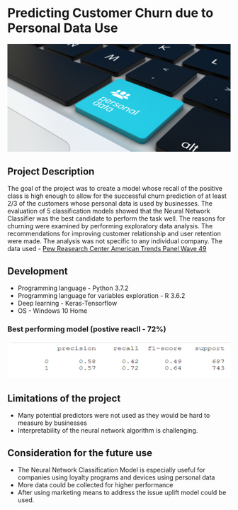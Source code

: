 # Predicting Customer Churn due to Personal Data Use

![personal data](https://github.com/natacasey/Customer_Churn_Prediction_with_Python/blob/main/_assets/personal_data.png)

## Project Description
The goal of the project was to create a model whose recall of the positive class is high enough to allow for the successful churn prediction of at least 2/3 of the customers whose personal data is used by businesses. 
The evaluation of 5 classification models showed that the Neural Network Classifier was the best candidate to perform the task well. The reasons for churning were examined by performing exploratory data analysis. The recommendations for improving customer relationship and user retention were made. 
The analysis was not specific to any individual company. The data used - [Pew Reasearch Center American Trends Panel Wave 49](https://www.pewresearch.org/internet/dataset/american-trends-panel-wave-49/)

## Development

- Programming language - Python 3.7.2
- Programming language for variables exploration - R 3.6.2
- Deep learning - Keras-Tensorflow
- OS  - Windows 10 Home

### Best performing model (postive reacll - 72%)

![positive recall](https://github.com/natacasey/Customer_Churn_Prediction_with_Python/blob/main/_assets/recall_positive_class.PNG)

## Limitations of the project

-	Many potential predictors were not used as they would be hard to measure by businesses 
-	Interpretability of the neural network algorithm is challenging. 


## Consideration for the future use

-	The Neural Network Classification Model is especially useful for companies using loyalty programs and devices using personal data 
-	More data could be collected for higher performance
-	After using marketing means to address the issue uplift model could be used. 


